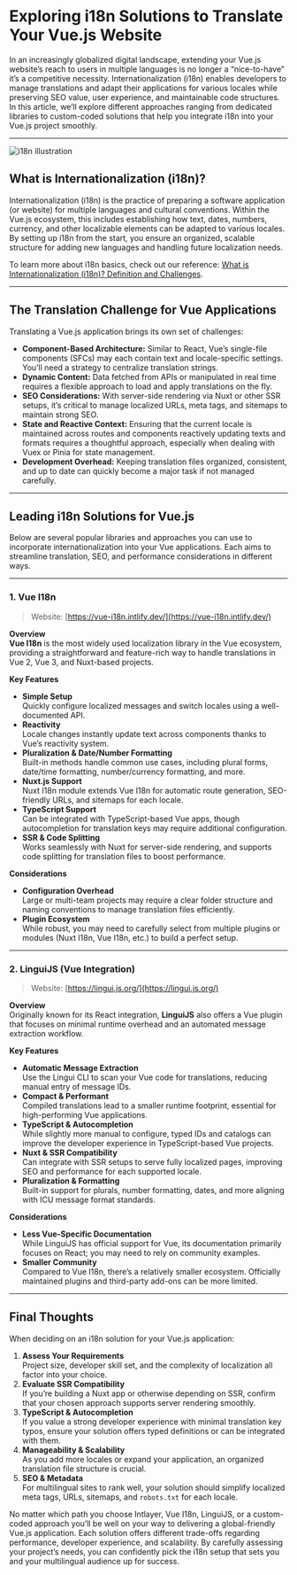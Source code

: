# Exploring i18n Solutions to Translate Your Vue.js Website

In an increasingly globalized digital landscape, extending your Vue.js website’s reach to users in multiple languages is no longer a “nice-to-have” it’s a competitive necessity. Internationalization (i18n) enables developers to manage translations and adapt their applications for various locales while preserving SEO value, user experience, and maintainable code structures. In this article, we’ll explore different approaches ranging from dedicated libraries to custom-coded solutions that help you integrate i18n into your Vue.js project smoothly.

---

![i18n illustration](https://github.com/aymericzip/intlayer/blob/main/blog/assets/i18n.webp)

## What is Internationalization (i18n)?

Internationalization (i18n) is the practice of preparing a software application (or website) for multiple languages and cultural conventions. Within the Vue.js ecosystem, this includes establishing how text, dates, numbers, currency, and other localizable elements can be adapted to various locales. By setting up i18n from the start, you ensure an organized, scalable structure for adding new languages and handling future localization needs.

To learn more about i18n basics, check out our reference: [What is Internationalization (i18n)? Definition and Challenges](https://github.com/aymericzip/intlayer/blob/main/blog/en/what_is_internationalization.md).

---

## The Translation Challenge for Vue Applications

Translating a Vue.js application brings its own set of challenges:

- **Component-Based Architecture:** Similar to React, Vue’s single-file components (SFCs) may each contain text and locale-specific settings. You’ll need a strategy to centralize translation strings.
- **Dynamic Content:** Data fetched from APIs or manipulated in real time requires a flexible approach to load and apply translations on the fly.
- **SEO Considerations:** With server-side rendering via Nuxt or other SSR setups, it’s critical to manage localized URLs, meta tags, and sitemaps to maintain strong SEO.
- **State and Reactive Context:** Ensuring that the current locale is maintained across routes and components reactively updating texts and formats requires a thoughtful approach, especially when dealing with Vuex or Pinia for state management.
- **Development Overhead:** Keeping translation files organized, consistent, and up to date can quickly become a major task if not managed carefully.

---

## Leading i18n Solutions for Vue.js

Below are several popular libraries and approaches you can use to incorporate internationalization into your Vue applications. Each aims to streamline translation, SEO, and performance considerations in different ways.

---

### 1. Vue I18n

> Website: [https://vue-i18n.intlify.dev/](https://vue-i18n.intlify.dev/)

**Overview**  
**Vue I18n** is the most widely used localization library in the Vue ecosystem, providing a straightforward and feature-rich way to handle translations in Vue 2, Vue 3, and Nuxt-based projects.

**Key Features**

- **Simple Setup**  
  Quickly configure localized messages and switch locales using a well-documented API.
- **Reactivity**  
  Locale changes instantly update text across components thanks to Vue’s reactivity system.
- **Pluralization & Date/Number Formatting**  
  Built-in methods handle common use cases, including plural forms, date/time formatting, number/currency formatting, and more.
- **Nuxt.js Support**  
  Nuxt I18n module extends Vue I18n for automatic route generation, SEO-friendly URLs, and sitemaps for each locale.
- **TypeScript Support**  
  Can be integrated with TypeScript-based Vue apps, though autocompletion for translation keys may require additional configuration.
- **SSR & Code Splitting**  
  Works seamlessly with Nuxt for server-side rendering, and supports code splitting for translation files to boost performance.

**Considerations**

- **Configuration Overhead**  
  Large or multi-team projects may require a clear folder structure and naming conventions to manage translation files efficiently.
- **Plugin Ecosystem**  
  While robust, you may need to carefully select from multiple plugins or modules (Nuxt I18n, Vue I18n, etc.) to build a perfect setup.

---

### 2. LinguiJS (Vue Integration)

> Website: [https://lingui.js.org/](https://lingui.js.org/)

**Overview**  
Originally known for its React integration, **LinguiJS** also offers a Vue plugin that focuses on minimal runtime overhead and an automated message extraction workflow.

**Key Features**

- **Automatic Message Extraction**  
  Use the Lingui CLI to scan your Vue code for translations, reducing manual entry of message IDs.
- **Compact & Performant**  
  Compiled translations lead to a smaller runtime footprint, essential for high-performing Vue applications.
- **TypeScript & Autocompletion**  
  While slightly more manual to configure, typed IDs and catalogs can improve the developer experience in TypeScript-based Vue projects.
- **Nuxt & SSR Compatibility**  
  Can integrate with SSR setups to serve fully localized pages, improving SEO and performance for each supported locale.
- **Pluralization & Formatting**  
  Built-in support for plurals, number formatting, dates, and more aligning with ICU message format standards.

**Considerations**

- **Less Vue-Specific Documentation**  
  While LinguiJS has official support for Vue, its documentation primarily focuses on React; you may need to rely on community examples.
- **Smaller Community**  
  Compared to Vue I18n, there’s a relatively smaller ecosystem. Officially maintained plugins and third-party add-ons can be more limited.

---

## Final Thoughts

When deciding on an i18n solution for your Vue.js application:

1. **Assess Your Requirements**  
   Project size, developer skill set, and the complexity of localization all factor into your choice.
2. **Evaluate SSR Compatibility**  
   If you’re building a Nuxt app or otherwise depending on SSR, confirm that your chosen approach supports server rendering smoothly.
3. **TypeScript & Autocompletion**  
   If you value a strong developer experience with minimal translation key typos, ensure your solution offers typed definitions or can be integrated with them.
4. **Manageability & Scalability**  
   As you add more locales or expand your application, an organized translation file structure is crucial.
5. **SEO & Metadata**  
   For multilingual sites to rank well, your solution should simplify localized meta tags, URLs, sitemaps, and `robots.txt` for each locale.

No matter which path you choose Intlayer, Vue I18n, LinguiJS, or a custom-coded approach you’ll be well on your way to delivering a global-friendly Vue.js application. Each solution offers different trade-offs regarding performance, developer experience, and scalability. By carefully assessing your project’s needs, you can confidently pick the i18n setup that sets you and your multilingual audience up for success.
